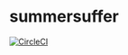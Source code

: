 # summersuffer
[![CircleCI](https://circleci.com/gh/WithCactusBrains/summersuffer/tree/circleci-project-setup.svg?style=svg)](https://circleci.com/gh/WithCactusBrains/summersuffer/tree/circleci-project-setup)
